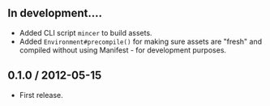 In development....
------------------

* Added CLI script `mincer` to build assets.
* Added `Environment#precompile()` for making sure assets are "fresh" and
  compiled without using Manifest - for development purposes.

0.1.0 / 2012-05-15
------------------

* First release.
